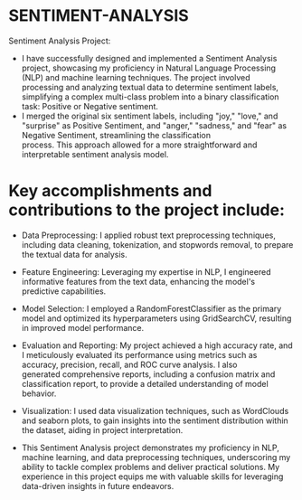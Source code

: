 # SENTIMENT-ANALYSIS

Sentiment Analysis Project:

  * I have successfully designed and implemented a Sentiment Analysis project, showcasing my proficiency in Natural Language Processing (NLP) and machine learning techniques. The project involved processing       and analyzing textual data to determine sentiment labels, simplifying a complex multi-class problem into a binary classification task: Positive or Negative sentiment.
  * I merged the original six sentiment labels, including "joy," "love," and "surprise" as Positive Sentiment, and "anger," "sadness," and "fear" as Negative Sentiment, streamlining the classification         
    process. This approach allowed for a more straightforward and interpretable sentiment analysis model.

# Key accomplishments and contributions to the project include:
  * Data Preprocessing: I applied robust text preprocessing techniques, including data cleaning, tokenization, and stopwords removal, to prepare the textual data for analysis.

  * Feature Engineering: Leveraging my expertise in NLP, I engineered informative features from the text data, enhancing the model's predictive capabilities.

  * Model Selection: I employed a RandomForestClassifier as the primary model and optimized its hyperparameters using GridSearchCV, resulting in improved model performance.

  * Evaluation and Reporting: My project achieved a high accuracy rate, and I meticulously evaluated its performance using metrics such as accuracy, precision, recall, and ROC curve analysis. I also     
    generated comprehensive reports, including a confusion matrix and classification report, to provide a detailed understanding of model behavior.

  * Visualization: I used data visualization techniques, such as WordClouds and seaborn plots, to gain insights into the sentiment distribution within the dataset, aiding in project interpretation.

  * This Sentiment Analysis project demonstrates my proficiency in NLP, machine learning, and data preprocessing techniques, underscoring my ability to tackle complex problems and deliver practical 
    solutions. My experience in this project equips me with valuable skills for leveraging data-driven insights in future endeavors.

